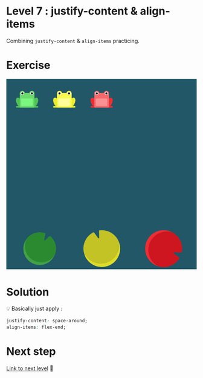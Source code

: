 # Level 7 : justify-content & align-items

Combining `justify-content` & `align-items` practicing.

# Exercise

![level 7](./level7.png)

# Solution

:bulb: Basically just apply : 

```css
justify-content: space-around;
align-items: flex-end;
```

# Next step

[Link to next level](./level8.md) :muscle: